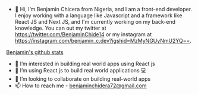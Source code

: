- 👋 Hi, I’m Benjamin Chicera from Nigeria, and I am a front-end developer. I enjoy working with a language like Javascript and a framework like React JS and Next JS, and I'm currently working on my back-end knowledge. You can out my twitter at https://twitter.com/BenjaminChide14 or my instagram at https://instagram.com/benjamin_c.dev?igshid=MzMyNGUyNmU2YQ==.

[Benjamin's github stats](https://github-readme-stats.vercel.app/api?username=Benjamin-chidera)
 
- 👀 I’m interested in building real world apps using React js
- 🌱 I’m using React js to build real world applications 💻
- 💞️ I’m looking to collaborate on building real-world apps
- 📫 How to reach me - benjaminchidera72@gmail.com



<!---
Benjamin-chidera/Benjamin-chidera is a ✨ special ✨ repository because its `README.md` (this file) appears on your GitHub profile.
You can click the Preview link to take a look at your changes.
--->

